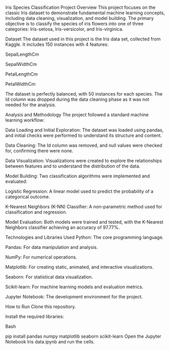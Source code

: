 Iris Species Classification
Project Overview
This project focuses on the classic Iris dataset to demonstrate fundamental machine learning concepts, including data cleaning, visualization, and model building. The primary objective is to classify the species of iris flowers into one of three categories: Iris-setosa, Iris-versicolor, and Iris-virginica.

Dataset
The dataset used in this project is the Iris data set, collected from Kaggle. It includes 150 instances with 4 features:

SepalLengthCm

SepalWidthCm

PetalLengthCm

PetalWidthCm

The dataset is perfectly balanced, with 50 instances for each species. The Id column was dropped during the data cleaning phase as it was not needed for the analysis.

Analysis and Methodology
The project followed a standard machine learning workflow:

Data Loading and Initial Exploration: The dataset was loaded using pandas, and initial checks were performed to understand its structure and content.

Data Cleaning: The Id column was removed, and null values were checked for, confirming there were none.

Data Visualization: Visualizations were created to explore the relationships between features and to understand the distribution of the data.

Model Building: Two classification algorithms were implemented and evaluated:

Logistic Regression: A linear model used to predict the probability of a categorical outcome.

K-Nearest Neighbors (K-NN) Classifier: A non-parametric method used for classification and regression.

Model Evaluation: Both models were trained and tested, with the K-Nearest Neighbors classifier achieving an accuracy of 97.77%.

Technologies and Libraries Used
Python: The core programming language.

Pandas: For data manipulation and analysis.

NumPy: For numerical operations.

Matplotlib: For creating static, animated, and interactive visualizations.

Seaborn: For statistical data visualization.

Scikit-learn: For machine learning models and evaluation metrics.

Jupyter Notebook: The development environment for the project.

How to Run
Clone this repository.

Install the required libraries:

Bash

pip install pandas numpy matplotlib seaborn scikit-learn
Open the Jupyter Notebook Iris data.ipynb and run the cells.

